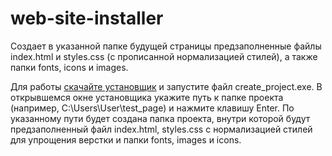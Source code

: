 # web-site-installer
Создает в указанной папке будущей страницы предзаполненные файлы index.html и styles.css (с прописанной нормализацией стилей), а также папки fonts, icons и images.

Для работы [скачайте установщик](https://github.com/AlexandrFaleev/web-site-installer/archive/refs/heads/main.zip) и запустите файл create_project.exe.
В открывшемся окне установщика укажите путь к папке проекта (например, C:\Users\User\test_page) и нажмите клавишу Enter.
По указанному пути будет создана папка проекта, внутри которой будут предзаполненный файл index.html, styles.css с нормализацией стилей для упрощения верстки и папки fonts, images и icons.
